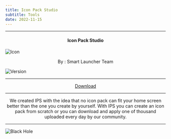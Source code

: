 ```yaml
---
title: Icon Pack Studio
subtitle: Tools
date: 2022-11-15
---
```

---

<h4> <p align="center"> Icon Pack Studio </p> </h4>

![Icon](https://rb.gy/upuqds)

<p align="center"> By : Smart Launcher Team </p>

![Version](https://rb.gy/atkqy8)

---

<p align ="center">
<a href="https://rb.gy/jtu6gp" class="btn btn-outline-success"> Download </a>
</p>

---

<p align="center">
We created IPS with the idea that no icon pack can fit your home screen better than the one you create by yourself. With IPS you can create an icon pack from scratch or you can download and apply one of thousand uploaded every day by our community.
</p>

---

![Black Hole](https://rb.gy/z0dyyw)
